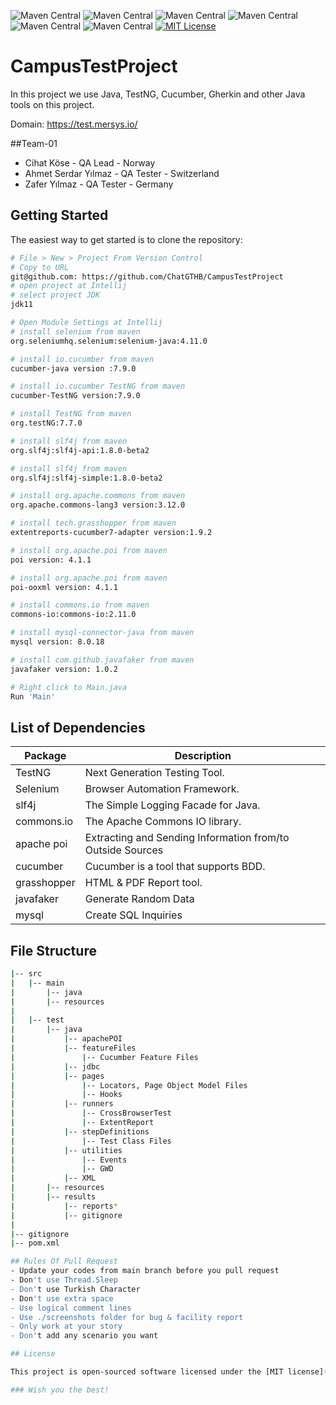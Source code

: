 ![Maven Central](https://img.shields.io/maven-central/v/org.seleniumhq.selenium/selenium-java?versionSuffix=4.11.0&label=Selenium)
![Maven Central](https://img.shields.io/maven-central/v/io.cucumber/cucumber-java?versionSuffix=7.9.0&label=Cucumber)
![Maven Central](https://img.shields.io/maven-central/v/org.testng/testng?versionSuffix=7.7.0&label=TestNG)
![Maven Central](https://img.shields.io/maven-central/v/org.slf4j/slf4j-api?versionSuffix=1.8.0-beta2&label=Slf4j)
![Maven Central](https://img.shields.io/maven-central/v/org.apache.commons/commons-lang3?versionSuffix=3.12.0&label=Apache%20Commons)
![Maven Central](https://img.shields.io/maven-central/v/tech.grasshopper/extentreports-cucumber7-adapter?versionSuffix=1.9.2&label=Grashopper)
[![MIT License](https://img.shields.io/badge/License-MIT-green.svg)](https://choosealicense.com/licenses/mit/)

# CampusTestProject

In this project we use Java, TestNG, Cucumber, Gherkin and other Java tools on this project.

Domain: https://test.mersys.io/

##Team-01 

- Cihat Köse - QA Lead - Norway 
- Ahmet Serdar Yılmaz - QA Tester - Switzerland
- Zafer Yılmaz - QA Tester - Germany
   
Getting Started
---------------

The easiest way to get started is to clone the repository:

```bash
# File > New > Project From Version Control 
# Copy to URL
git@github.com: https://github.com/ChatGTHB/CampusTestProject
# open project at Intellij
# select project JDK
jdk11

# Open Module Settings at Intellij
# install selenium from maven
org.seleniumhq.selenium:selenium-java:4.11.0

# install io.cucumber from maven
cucumber-java version :7.9.0

# install io.cucumber TestNG from maven
cucumber-TestNG version:7.9.0

# install TestNG from maven
org.testNG:7.7.0

# install slf4j from maven
org.slf4j:slf4j-api:1.8.0-beta2

# install slf4j from maven
org.slf4j:slf4j-simple:1.8.0-beta2

# install org.apache.commons from maven
org.apache.commons-lang3 version:3.12.0

# install tech.grasshopper from maven
extentreports-cucumber7-adapter version:1.9.2

# install org.apache.poi from maven
poi version: 4.1.1

# install org.apache.poi from maven
poi-ooxml version: 4.1.1

# install commons.io from maven
commons-io:commons-io:2.11.0

# install mysql-connector-java from maven
mysql version: 8.0.18

# install com.github.javafaker from maven
javafaker version: 1.0.2

# Right click to Main.java
Run 'Main'

```
List of Dependencies
----------------

| Package      | Description                                                |
|--------------|------------------------------------------------------------|
| TestNG       | Next Generation Testing Tool.                              |
| Selenium     | Browser Automation Framework.                              |
| slf4j        | The Simple Logging Facade for Java.                        |
| commons.io   | The Apache Commons IO library.                             |
| apache poi   | Extracting and Sending Information from/to Outside Sources |
| cucumber     | Cucumber is a tool that supports BDD.                      |
| grasshopper  | HTML & PDF Report tool.                                    |
| javafaker    | Generate Random Data                                       |
| mysql        | Create SQL Inquiries                                       |

## File Structure
```bash
|-- src
|   |-- main
|       |-- java
|       |-- resources
|
|   |-- test
|       |-- java
|           |-- apachePOI
|           |-- featureFiles
|               |-- Cucumber Feature Files
|           |-- jdbc
|           |-- pages
|               |-- Locators, Page Object Model Files
|               |-- Hooks
|           |-- runners
|               |-- CrossBrowserTest
|               |-- ExtentReport
|           |-- stepDefinitions
|               |-- Test Class Files
|           |-- utilities
|               |-- Events
|               |-- GWD
|           |-- XML
|       |-- resources
|       |-- results
|           |-- reports*
|           |-- gitignore
|
|-- gitignore
|-- pom.xml

## Rules Of Pull Request
- Update your codes from main branch before you pull request
- Don't use Thread.Sleep
- Don't use Turkish Character
- Don't use extra space
- Use logical comment lines
- Use ./screenshots folder for bug & facility report
- Only work at your story
- Don't add any scenario you want

## License

This project is open-sourced software licensed under the [MIT license](http://opensource.org/licenses/MIT).

### Wish you the best! 


